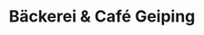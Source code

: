 ---
title: "Bäckerei & Café Geiping"
url: /oer-erkenschwick/baeckerei-und-cafe-geiping/
shop: Bäckerei
---